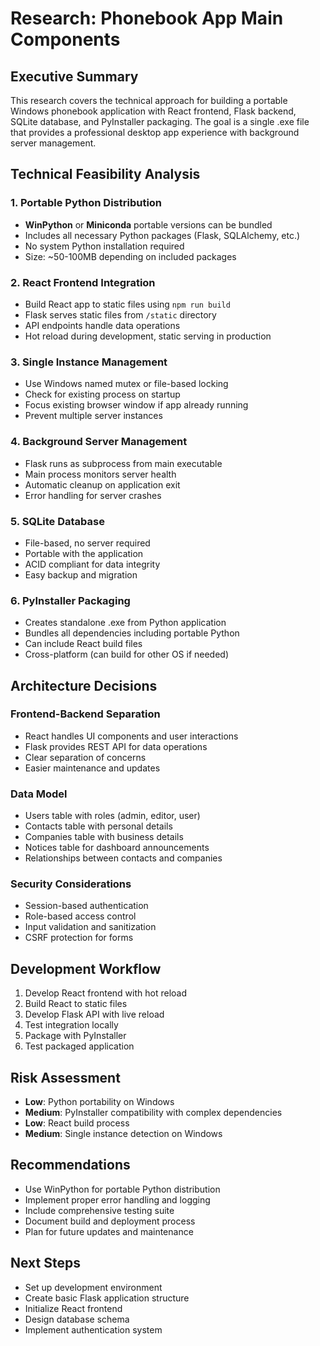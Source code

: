 # Research: Phonebook App Main Components

## Executive Summary
This research covers the technical approach for building a portable Windows phonebook application with React frontend, Flask backend, SQLite database, and PyInstaller packaging. The goal is a single .exe file that provides a professional desktop app experience with background server management.

## Technical Feasibility Analysis

### 1. Portable Python Distribution
- **WinPython** or **Miniconda** portable versions can be bundled
- Includes all necessary Python packages (Flask, SQLAlchemy, etc.)
- No system Python installation required
- Size: ~50-100MB depending on included packages

### 2. React Frontend Integration
- Build React app to static files using `npm run build`
- Flask serves static files from `/static` directory
- API endpoints handle data operations
- Hot reload during development, static serving in production

### 3. Single Instance Management
- Use Windows named mutex or file-based locking
- Check for existing process on startup
- Focus existing browser window if app already running
- Prevent multiple server instances

### 4. Background Server Management
- Flask runs as subprocess from main executable
- Main process monitors server health
- Automatic cleanup on application exit
- Error handling for server crashes

### 5. SQLite Database
- File-based, no server required
- Portable with the application
- ACID compliant for data integrity
- Easy backup and migration

### 6. PyInstaller Packaging
- Creates standalone .exe from Python application
- Bundles all dependencies including portable Python
- Can include React build files
- Cross-platform (can build for other OS if needed)

## Architecture Decisions

### Frontend-Backend Separation
- React handles UI components and user interactions
- Flask provides REST API for data operations
- Clear separation of concerns
- Easier maintenance and updates

### Data Model
- Users table with roles (admin, editor, user)
- Contacts table with personal details
- Companies table with business details
- Notices table for dashboard announcements
- Relationships between contacts and companies

### Security Considerations
- Session-based authentication
- Role-based access control
- Input validation and sanitization
- CSRF protection for forms

## Development Workflow
1. Develop React frontend with hot reload
2. Build React to static files
3. Develop Flask API with live reload
4. Test integration locally
5. Package with PyInstaller
6. Test packaged application

## Risk Assessment
- **Low**: Python portability on Windows
- **Medium**: PyInstaller compatibility with complex dependencies
- **Low**: React build process
- **Medium**: Single instance detection on Windows

## Recommendations
- Use WinPython for portable Python distribution
- Implement proper error handling and logging
- Include comprehensive testing suite
- Document build and deployment process
- Plan for future updates and maintenance

## Next Steps
- Set up development environment
- Create basic Flask application structure
- Initialize React frontend
- Design database schema
- Implement authentication system
